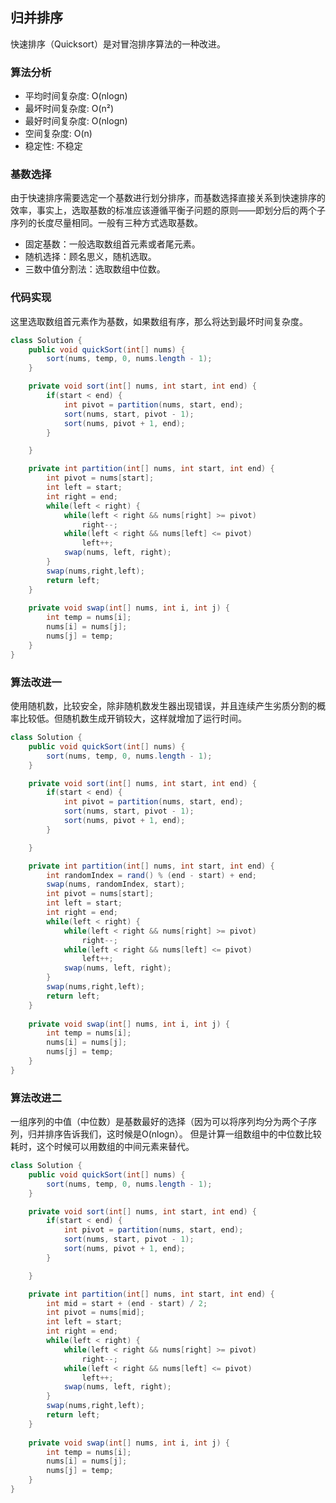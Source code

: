 ## 归并排序
快速排序（Quicksort）是对冒泡排序算法的一种改进。

### 算法分析
* 平均时间复杂度: O(nlogn)
* 最坏时间复杂度: O(n²)
* 最好时间复杂度: O(nlogn)
* 空间复杂度: O(n)
* 稳定性: 不稳定

### 基数选择
由于快速排序需要选定一个基数进行划分排序，而基数选择直接关系到快速排序的效率，事实上，选取基数的标准应该遵循平衡子问题的原则——即划分后的两个子序列的长度尽量相同。一般有三种方式选取基数。
* 固定基数：一般选取数组首元素或者尾元素。
* 随机选择：顾名思义，随机选取。
* 三数中值分割法：选取数组中位数。

### 代码实现
这里选取数组首元素作为基数，如果数组有序，那么将达到最坏时间复杂度。
```java
class Solution {
    public void quickSort(int[] nums) {
        sort(nums, temp, 0, nums.length - 1);
    }

    private void sort(int[] nums, int start, int end) {
        if(start < end) {
            int pivot = partition(nums, start, end);
            sort(nums, start, pivot - 1);
            sort(nums, pivot + 1, end);
        }

    }

    private int partition(int[] nums, int start, int end) {
        int pivot = nums[start];
        int left = start;
        int right = end;
        while(left < right) {
            while(left < right && nums[right] >= pivot)
                right--;
            while(left < right && nums[left] <= pivot)
                left++;
            swap(nums, left, right);
        }
        swap(nums,right,left);
        return left;
    }
    
    private void swap(int[] nums, int i, int j) {
        int temp = nums[i];
        nums[i] = nums[j];
        nums[j] = temp;
    }
}
```

### 算法改进一
使用随机数，比较安全，除非随机数发生器出现错误，并且连续产生劣质分割的概率比较低。但随机数生成开销较大，这样就增加了运行时间。
```java
class Solution {
    public void quickSort(int[] nums) {
        sort(nums, temp, 0, nums.length - 1);
    }

    private void sort(int[] nums, int start, int end) {
        if(start < end) {
            int pivot = partition(nums, start, end);
            sort(nums, start, pivot - 1);
            sort(nums, pivot + 1, end);
        }

    }

    private int partition(int[] nums, int start, int end) {
        int randomIndex = rand() % (end - start) + end;
        swap(nums, randomIndex, start);
        int pivot = nums[start];
        int left = start;
        int right = end;
        while(left < right) {
            while(left < right && nums[right] >= pivot)
                right--;
            while(left < right && nums[left] <= pivot)
                left++;
            swap(nums, left, right);
        }
        swap(nums,right,left);
        return left;
    }
    
    private void swap(int[] nums, int i, int j) {
        int temp = nums[i];
        nums[i] = nums[j];
        nums[j] = temp;
    }
}
```

### 算法改进二
一组序列的中值（中位数）是基数最好的选择（因为可以将序列均分为两个子序列，归并排序告诉我们，这时候是O(nlogn）。 但是计算一组数组中的中位数比较耗时，这个时候可以用数组的中间元素来替代。
```java
class Solution {
    public void quickSort(int[] nums) {
        sort(nums, temp, 0, nums.length - 1);
    }

    private void sort(int[] nums, int start, int end) {
        if(start < end) {
            int pivot = partition(nums, start, end);
            sort(nums, start, pivot - 1);
            sort(nums, pivot + 1, end);
        }

    }

    private int partition(int[] nums, int start, int end) {
        int mid = start + (end - start) / 2;
        int pivot = nums[mid];
        int left = start;
        int right = end;
        while(left < right) {
            while(left < right && nums[right] >= pivot)
                right--;
            while(left < right && nums[left] <= pivot)
                left++;
            swap(nums, left, right);
        }
        swap(nums,right,left);
        return left;
    }
    
    private void swap(int[] nums, int i, int j) {
        int temp = nums[i];
        nums[i] = nums[j];
        nums[j] = temp;
    }
}
```